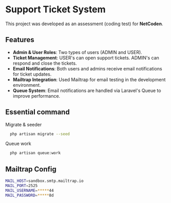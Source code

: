 # Support Ticket System

This project was developed as an assessment (coding test) for **NetCoden**.

## Features

-   **Admin & User Roles**: Two types of users (ADMIN and USER).
-   **Ticket Management**: USER's can open support tickets. ADMIN's can respond and close the tickets.
-   **Email Notifications**: Both users and admins receive email notifications for ticket updates.
-   **Mailtrap Integration**: Used Mailtrap for email testing in the development environment.
-   **Queue System**: Email notifications are handled via Laravel's Queue to improve performance.

## Essential command

Migrate & seeder

```bash
  php artisan migrate --seed
```

Queue work

```bash
  php artisan queue:work
```

## Mailtrap Config

```bash
MAIL_HOST=sandbox.smtp.mailtrap.io
MAIL_PORT=2525
MAIL_USERNAME=*****44
MAIL_PASSWORD=*****8d
```
